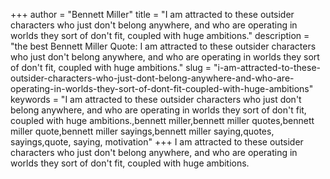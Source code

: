 +++
author = "Bennett Miller"
title = "I am attracted to these outsider characters who just don't belong anywhere, and who are operating in worlds they sort of don't fit, coupled with huge ambitions."
description = "the best Bennett Miller Quote: I am attracted to these outsider characters who just don't belong anywhere, and who are operating in worlds they sort of don't fit, coupled with huge ambitions."
slug = "i-am-attracted-to-these-outsider-characters-who-just-dont-belong-anywhere-and-who-are-operating-in-worlds-they-sort-of-dont-fit-coupled-with-huge-ambitions"
keywords = "I am attracted to these outsider characters who just don't belong anywhere, and who are operating in worlds they sort of don't fit, coupled with huge ambitions.,bennett miller,bennett miller quotes,bennett miller quote,bennett miller sayings,bennett miller saying,quotes, sayings,quote, saying, motivation"
+++
I am attracted to these outsider characters who just don't belong anywhere, and who are operating in worlds they sort of don't fit, coupled with huge ambitions.
